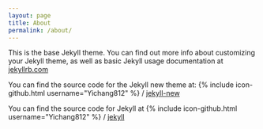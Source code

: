 ```yaml
---
layout: page
title: About
permalink: /about/
---
```


This is the base Jekyll theme. You can find out more info about customizing your Jekyll theme, as well as basic Jekyll usage documentation at [jekyllrb.com](http://jekyllrb.com/)

You can find the source code for the Jekyll new theme at:
{% include icon-github.html username="Yichang812" %} /
[jekyll-new](https://github.com/jglovier/jekyll-new)

You can find the source code for Jekyll at
{% include icon-github.html username="Yichang812" %} /
[jekyll](https://github.com/jekyll/jekyll)
